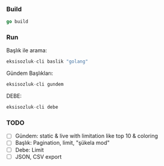 ### Build
```go
go build
```

### Run

Başlık ile arama:
```go
eksisozluk-cli baslik "golang"
```

Gündem Başlıkları:
```go
eksisozluk-cli gundem
```

DEBE:
```go
eksisozluk-cli debe
```

### TODO
- [ ] Gündem: static & live with limitation like top 10 & coloring
- [ ] Başlık: Pagination, limit, "şükela mod"
- [ ] Debe: Limit
- [ ] JSON, CSV export
